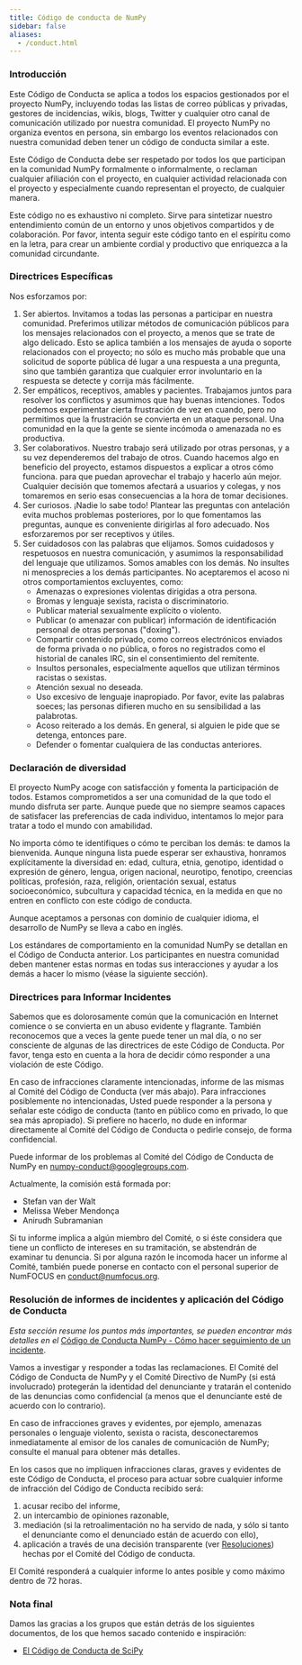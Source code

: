 ```yaml
---
title: Código de conducta de NumPy
sidebar: false
aliases:
  - /conduct.html
---
```


### Introducción

Este Código de Conducta se aplica a todos los espacios gestionados por el proyecto NumPy, incluyendo todas las listas de correo públicas y privadas, gestores de incidencias, wikis, blogs, Twitter y cualquier otro canal de comunicación utilizado por nuestra comunidad. El proyecto NumPy no organiza eventos en persona, sin embargo los eventos relacionados con nuestra comunidad deben tener un código de conducta similar a este.

Este Código de Conducta debe ser respetado por todos los que participan en la comunidad NumPy formalmente o informalmente, o reclaman cualquier afiliación con el proyecto, en cualquier actividad relacionada con el proyecto y especialmente cuando representan el proyecto, de cualquier manera.

Este código no es exhaustivo ni completo. Sirve para sintetizar nuestro entendimiento común de un entorno y unos objetivos compartidos y de colaboración. Por favor, intenta seguir este código tanto en el espíritu como en la letra, para crear un ambiente cordial y productivo que enriquezca a la comunidad circundante.

### Directrices Específicas

Nos esforzamos por:

1. Ser abiertos. Invitamos a todas las personas a participar en nuestra comunidad. Preferimos utilizar métodos de comunicación públicos para los mensajes relacionados con el proyecto, a menos que se trate de algo delicado. Esto se aplica también a los mensajes de ayuda o soporte relacionados con el proyecto; no sólo es mucho más probable que una solicitud de soporte pública dé lugar a una respuesta a una pregunta, sino que también garantiza que cualquier error involuntario en la respuesta se detecte y corrija más fácilmente.
2. Ser empáticos, receptivos, amables y pacientes. Trabajamos juntos para resolver los conflictos y asumimos que hay buenas intenciones. Todos podemos experimentar cierta frustración de vez en cuando, pero no permitimos que la frustración se convierta en un ataque personal. Una comunidad en la que la gente se siente incómoda o amenazada no es productiva.
3. Ser colaborativos. Nuestro trabajo será utilizado por otras personas, y a su vez dependeremos del trabajo de otros. Cuando hacemos algo en beneficio del proyecto, estamos dispuestos a explicar a otros cómo funciona. para que puedan aprovechar el trabajo y hacerlo aún mejor. Cualquier decisión que tomemos afectará a usuarios y colegas, y nos tomaremos en serio esas consecuencias a la hora de tomar decisiones.
4. Ser curiosos. ¡Nadie lo sabe todo! Plantear las preguntas con antelación evita muchos problemas posteriores, por lo que fomentamos las preguntas, aunque es conveniente dirigirlas al foro adecuado. Nos esforzaremos por ser receptivos y útiles.
5. Ser cuidadosos con las palabras que elijamos. Somos cuidadosos y respetuosos en nuestra comunicación, y asumimos la responsabilidad del lenguaje que utilizamos. Somos amables con los demás. No insultes ni menosprecies a los demás participantes. No aceptaremos el acoso ni otros comportamientos excluyentes, como:
    * Amenazas o expresiones violentas dirigidas a otra persona.
    * Bromas y lenguaje sexista, racista o discriminatorio.
    * Publicar material sexualmente explícito o violento.
    * Publicar (o amenazar con publicar) información de identificación personal de otras personas ("doxing").
    * Compartir contenido privado, como correos electrónicos enviados de forma privada o no pública, o foros no registrados como el historial de canales IRC, sin el consentimiento del remitente.
    * Insultos personales, especialmente aquellos que utilizan términos racistas o sexistas.
    * Atención sexual no deseada.
    * Uso excesivo de lenguaje inapropiado. Por favor, evite las palabras soeces; las personas difieren mucho en su sensibilidad a las palabrotas.
    * Acoso reiterado a los demás. En general, si alguien le pide que se detenga, entonces pare.
    * Defender o fomentar cualquiera de las conductas anteriores.

### Declaración de diversidad

El proyecto NumPy acoge con satisfacción y fomenta la participación de todos. Estamos comprometidos a ser una comunidad de la que todo el mundo disfruta ser parte. Aunque puede que no siempre seamos capaces de satisfacer las preferencias de cada individuo, intentamos lo mejor para tratar a todo el mundo con amabilidad.

No importa cómo te identifiques o cómo te perciban los demás: te damos la bienvenida. Aunque ninguna lista puede esperar ser exhaustiva, honramos explícitamente la diversidad en: edad, cultura, etnia, genotipo, identidad o expresión de género, lengua, origen nacional, neurotipo, fenotipo, creencias políticas, profesión, raza, religión, orientación sexual, estatus socioeconómico, subcultura y capacidad técnica, en la medida en que no entren en conflicto con este código de conducta.

Aunque aceptamos a personas con dominio de cualquier idioma, el desarrollo de NumPy se lleva a cabo en inglés.

Los estándares de comportamiento en la comunidad NumPy se detallan en el Código de Conducta anterior. Los participantes en nuestra comunidad deben mantener estas normas en todas sus interacciones y ayudar a los demás a hacer lo mismo (véase la siguiente sección).

### Directrices para Informar Incidentes

Sabemos que es dolorosamente común que la comunicación en Internet comience o se convierta en un abuso evidente y flagrante. También reconocemos que a veces la gente puede tener un mal día, o no ser consciente de algunas de las directrices de este Código de Conducta. Por favor, tenga esto en cuenta a la hora de decidir cómo responder a una violación de este Código.

En caso de infracciones claramente intencionadas, informe de las mismas al Comité del Código de Conducta (ver más abajo). Para infracciones posiblemente no intencionadas, Usted puede responder a la persona y señalar este código de conducta (tanto en público como en privado, lo que sea más apropiado). Si prefiere no hacerlo, no dude en informar directamente al Comité del Código de Conducta o pedirle consejo, de forma confidencial.

Puede informar de los problemas al Comité del Código de Conducta de NumPy en numpy-conduct@googlegroups.com.

Actualmente, la comisión está formada por:

* Stefan van der Walt
* Melissa Weber Mendonça
* Anirudh Subramanian

Si tu informe implica a algún miembro del Comité, o si éste considera que tiene un conflicto de intereses en su tramitación, se abstendrán de examinar tu denuncia. Si por alguna razón le incomoda hacer un informe al Comité, también puede ponerse en contacto con el personal superior de NumFOCUS en [conduct@numfocus.org](https://numfocus.org/code-of-conduct#persons-responsible).

### Resolución de informes de incidentes y aplicación del Código de Conducta

_Esta sección resume los puntos más importantes, se pueden encontrar más detalles en el_ [Código de Conducta NumPy - Cómo hacer seguimiento de un incidente](/report-handling-manual).

Vamos a investigar y responder a todas las reclamaciones. El Comité del Código de Conducta de NumPy y el Comité Directivo de NumPy (si está involucrado) protegerán la identidad del denunciante y tratarán el contenido de las denuncias como confidencial (a menos que el denunciante esté de acuerdo con lo contrario).

En caso de infracciones graves y evidentes, por ejemplo, amenazas personales o lenguaje violento, sexista o racista, desconectaremos inmediatamente al emisor de los canales de comunicación de NumPy; consulte el manual para obtener más detalles.

En los casos que no impliquen infracciones claras, graves y evidentes de este Código de Conducta, el proceso para actuar sobre cualquier informe de infracción del Código de Conducta recibido será:

1. acusar recibo del informe,
2. un intercambio de opiniones razonable,
3. mediación (si la retroalimentación no ha servido de nada, y sólo si tanto el denunciante como el denunciado están de acuerdo con ello),
4. aplicación a través de una decisión transparente (ver [Resoluciones](/report-handling-manual#resolutions)) hechas por el Comité del Código de conducta.

El Comité responderá a cualquier informe lo antes posible y como máximo dentro de 72 horas.

### Nota final

Damos las gracias a los grupos que están detrás de los siguientes documentos, de los que hemos sacado contenido e inspiración:

- [El Código de Conducta de SciPy](https://docs.scipy.org/doc/scipy/reference/dev/conduct/code_of_conduct.html)
